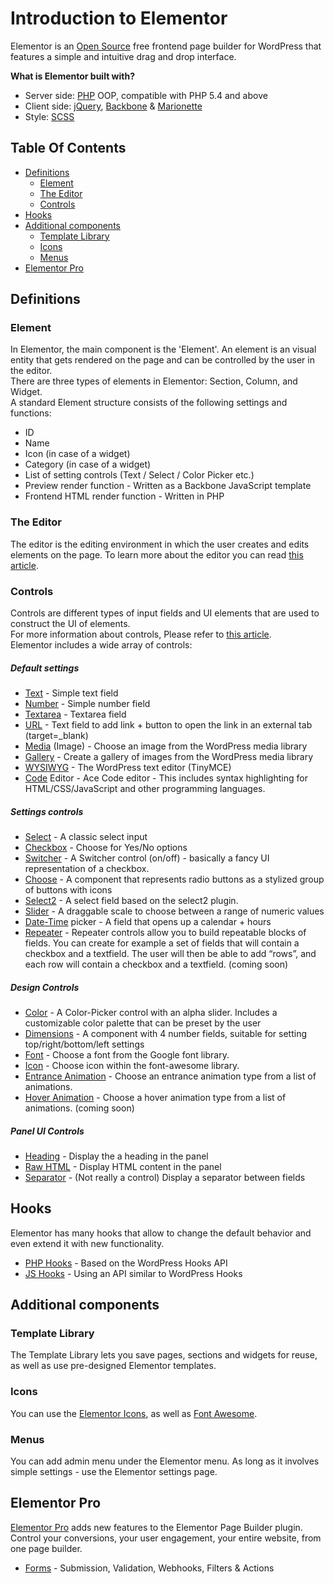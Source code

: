 # Introduction to Elementor

Elementor is an [Open Source](https://opensource.org/) free frontend page builder for WordPress that features a simple and intuitive drag and drop interface.

**What is Elementor built with?**

* Server side: [PHP](http://php.net/) OOP, compatible with PHP 5.4 and above
* Client side: [jQuery](https://jquery.com/), [Backbone](http://backbonejs.org/) & [Marionette](http://marionettejs.com/)
* Style: [SCSS](http://sass-lang.com/)

## Table Of Contents

* [Definitions](#definitions)
  - [Element](#element)
  - [The Editor](#the-editor)
  - [Controls](#controls)
* [Hooks](#hooks)
* [Additional components](#additional-components)
  - [Template Library](#template-library)
  - [Icons](#icons)
  - [Menus](#menus)
* [Elementor Pro](#additional-components)

## Definitions

### Element

In Elementor, the main component is the 'Element'. An element is an visual entity that gets rendered on the page and can be controlled by the user in the editor.<br>
There are three types of elements in Elementor: Section, Column, and Widget.<br>
A standard Element structure consists of the following settings and functions:

* ID
* Name
* Icon (in case of a widget)
* Category (in case of a widget)
* List of setting controls (Text / Select / Color Picker etc.)
* Preview render function - Written as a Backbone JavaScript template
* Frontend HTML render function - Written in PHP

### The Editor

The editor is the editing environment in which the user creates and edits elements on the page. To learn more about the editor you can read [this article](content/the-editor.md).

### Controls

Controls are different types of input fields and UI elements that are used to construct the UI of elements.<br>
For more information about controls, Please refer to [this article](content/controls/README.md).<br>
Elementor includes a wide array of controls:

##### Default settings

* [Text](content/controls/_text.md) - Simple text field
* [Number](content/controls/_number.md) - Simple number field
* [Textarea](content/controls/_textarea.md) - Textarea field
* [URL](content/controls/_url.md) - Text field to add link + button to open the link in an external tab (target=_blank)
* [Media](content/controls/_media.md) (Image) - Choose an image from the WordPress media library
* [Gallery](content/controls/_gallery.md) - Create a gallery of images from the WordPress media library
* [WYSIWYG](content/controls/_wysiwyg.md) - The WordPress text editor (TinyMCE)
* [Code](content/controls/_code.md) Editor - Ace Code editor - This includes syntax highlighting for HTML/CSS/JavaScript and other programming languages.

##### Settings controls

* [Select](content/controls/_select.md) - A classic select input 
* [Checkbox](content/controls/_checkbox.md) - Choose for Yes/No options
* [Switcher](content/controls/_switcher.md) - A Switcher control (on/off) - basically a fancy UI representation of a checkbox.
* [Choose](content/controls/_choose.md) - A component that represents radio buttons as a stylized group of buttons with icons
* [Select2](content/controls/_select2.md) - A select field based on the select2 plugin.
* [Slider](content/controls/_slider.md) - A draggable scale to choose between a range of numeric values
* [Date-Time](content/controls/_date.md) picker - A field that opens up a calendar + hours
* [Repeater](content/controls/_repeater.md) - Repeater controls allow you to build repeatable blocks of fields. You can create for example a set of fields that will contain a checkbox and a textfield. The user will then be able to add “rows”, and each row will contain a checkbox and a textfield. (coming soon)

##### Design Controls

* [Color](content/controls/_color.md) - A Color-Picker control with an alpha slider. Includes a customizable color palette that can be preset by the user
* [Dimensions](content/controls/_dimensions.md) - A component with 4 number fields, suitable for setting top/right/bottom/left settings
* [Font](content/controls/_font.md) - Choose a font from the Google font library.
* [Icon](content/controls/_icon.md) - Choose icon within the font-awesome library.
* [Entrance Animation](content/controls/_animation.md) - Choose an entrance animation type from a list of animations.
* [Hover Animation](content/controls/_hover-animation.md) - Choose a hover animation type from a list of animations. (coming soon)

##### Panel UI Controls

* [Heading](content/controls/_heading.md) - Display the a heading in the panel
* [Raw HTML](content/controls/_raw-html.md) - Display HTML content in the panel
* [Separator](content/controls/controls-and-the-editor.md#separator) - (Not really a control) Display a separator between fields

## Hooks
Elementor has many hooks that allow to change the default behavior and even extend it with new functionality. 
- [PHP Hooks](content/hooks/php-hooks.md) - Based on the WordPress Hooks API
- [JS Hooks](content/hooks/js-hooks.md) - Using an API similar to WordPress Hooks

## Additional components

### Template Library

The Template Library lets you save pages, sections and widgets for reuse, as well as use pre-designed Elementor templates.

### Icons

You can use the [Elementor Icons](https://github.com/pojome/elementor-icons), as well as [Font Awesome](http://fontawesome.io/).

### Menus

You can add admin menu under the Elementor menu. As long as it involves simple settings - use the Elementor settings page.

## Elementor Pro

[Elementor Pro](https://elementor.com/pro/) adds new features to the Elementor Page Builder plugin. Control your conversions, your user engagement, your entire website, from one page builder.

* [Forms](content/pro/forms.md) - Submission, Validation, Webhooks, Filters & Actions
